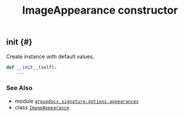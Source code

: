 ﻿---
title: ImageAppearance constructor
second_title: GroupDocs.Signature for Python via .NET API References
description: 
type: docs
url: /python-net/groupdocs.signature.options.appearances/imageappearance/__init__/
is_root: false
weight: 10
---

## __init__ {#}

Create instance with default values.



```python
def __init__(self):
    ...
```





### See Also
* module [`groupdocs.signature.options.appearances`](../../)
* class [`ImageAppearance`](/signature/python-net/groupdocs.signature.options.appearances/imageappearance)
